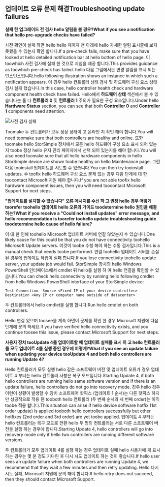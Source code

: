 <!--author=alkohli last changed: 03/17/16-->

## <a name="troubleshooting-update-failures"></a><span data-ttu-id="76214-101">업데이트 오류 문제 해결</span><span class="sxs-lookup"><span data-stu-id="76214-101">Troubleshooting update failures</span></span>
<span data-ttu-id="76214-102">**실패 한 업그레이드 전 검사 hello 알림을 볼 경우?**</span><span class="sxs-lookup"><span data-stu-id="76214-102">**What if you see a notification that hello pre-upgrade checks have failed?**</span></span>

<span data-ttu-id="76214-103">사전 확인이 실패 하면 hello hello 페이지 맨 아래에 hello 자세한 알림 표시줄에 보지 못했을 수 있는지 확인 합니다.</span><span class="sxs-lookup"><span data-stu-id="76214-103">If a pre-check fails, make sure that you have looked at hello detailed notification bar at hello bottom of hello page.</span></span> <span data-ttu-id="76214-104">이 toowhich 사전 검사에 실패 한 것으로 지침을 제공 합니다.</span><span class="sxs-lookup"><span data-stu-id="76214-104">This provides guidance as toowhich pre-check has failed.</span></span> <span data-ttu-id="76214-105">hello 다음 그림에서는 변경 알림을 표시 되는 인스턴스입니다.</span><span class="sxs-lookup"><span data-stu-id="76214-105">hello following illustration shows an instance in which such a notification appears.</span></span> <span data-ttu-id="76214-106">이 경우 hello 컨트롤러 상태 검사 및 하드웨어 구성 요소 상태 검사 실패 했습니다.</span><span class="sxs-lookup"><span data-stu-id="76214-106">In this case, hello controller health check and hardware component health check have failed.</span></span> <span data-ttu-id="76214-107">Hello에서 **하드웨어 상태** 섹션에서 볼 수 있습니다는 둘 다 **컨트롤러 0** 및 **컨트롤러 1** 주의가 필요한 구성 요소입니다.</span><span class="sxs-lookup"><span data-stu-id="76214-107">Under hello **Hardware Status** section, you can see that both **Controller 0** and **Controller 1** components need attention.</span></span>

  ![사전 검사 실패](./media/storsimple-install-troubleshooting/HCS_PreUpdateCheckFailed-include.png)

<span data-ttu-id="76214-109">Toomake 두 컨트롤러가 모두 정상 상태이 고 온라인 지 확인 해야 합니다.</span><span class="sxs-lookup"><span data-stu-id="76214-109">You will need toomake sure that both controllers are healthy and online.</span></span> <span data-ttu-id="76214-110">또한 toomake hello StorSimple 장치에서 모든 hello 하드웨어 구성 요소 표시 되어 있는지 toobe 정상 hello 유지 관리 페이지에서 선택 되어 있는지를 해야 합니다.</span><span class="sxs-lookup"><span data-stu-id="76214-110">You will also need toomake sure that all hello hardware components in hello StorSimple device are shown toobe healthy on hello Maintenance page.</span></span> <span data-ttu-id="76214-111">그런 다음 tooinstall 업데이트를 시도할 수 있습니다.</span><span class="sxs-lookup"><span data-stu-id="76214-111">You can then try tooinstall updates.</span></span> <span data-ttu-id="76214-112">수 toofix hello 하드웨어 구성 요소 문제 없는 경우 다음 단계에 대 한 toocontact Microsoft 지원 해야 합니다.</span><span class="sxs-lookup"><span data-stu-id="76214-112">If you are not able toofix hello hardware component issues, then you will need toocontact Microsoft Support for next steps.</span></span>

<span data-ttu-id="76214-113">**"업데이트를 설치할 수 없습니다" 오류 메시지를 수신 하 고 권장 hello 경우 어떻게 toorefer toohello 업데이트 hello 오류의 가이드 toodetermine hello 원인을 해결 하는?**</span><span class="sxs-lookup"><span data-stu-id="76214-113">**What if you receive a "Could not install updates" error message, and hello recommendation is toorefer toohello update troubleshooting guide toodetermine hello cause of hello failure?**</span></span>

<span data-ttu-id="76214-114">이 대 한 인해 toohello Microsoft 업데이트 서버에 연결 않았는지 수 있습니다.</span><span class="sxs-lookup"><span data-stu-id="76214-114">One likely cause for this could be that you do not have connectivity toohello Microsoft Update servers.</span></span> <span data-ttu-id="76214-115">이것이 toobe 수행 해야 하는 수동 검사입니다.</span><span class="sxs-lookup"><span data-stu-id="76214-115">This is a manual check that needs toobe performed.</span></span> <span data-ttu-id="76214-116">연결 toohello 업데이트 서버를 손실 된 경우에 업데이트 작업이 실패 합니다.</span><span class="sxs-lookup"><span data-stu-id="76214-116">If you lose connectivity toohello update server, your update job would fail.</span></span> <span data-ttu-id="76214-117">StorSimple 장치의 hello Windows PowerShell 인터페이스에서 cmdlet 뒤 hello를 실행 하 여 hello 연결을 확인할 수 있습니다.</span><span class="sxs-lookup"><span data-stu-id="76214-117">You can check hello connectivity by running hello following cmdlet from hello Windows PowerShell interface of your StorSimple device:</span></span>

 `Test-Connection -Source <Fixed IP of your device controller> -Destination <Any IP or computer name outside of datacenter>`

<span data-ttu-id="76214-118">두 컨트롤러에서 hello cmdlet을 실행 합니다.</span><span class="sxs-lookup"><span data-stu-id="76214-118">Run hello cmdlet on both controllers.</span></span>

<span data-ttu-id="76214-119">Hello 연결 있으며 toosee를 계속 하면이 문제를 확인 한 경우 Microsoft 지원에 다음 단계에 문의 하세요.</span><span class="sxs-lookup"><span data-stu-id="76214-119">If you have verified hello connectivity exists, and you continue toosee this issue, please contact Microsoft Support for next steps.</span></span>

<span data-ttu-id="76214-120">**사용자 장치 tooUpdate 4를 업데이트할 때 업데이트 실패를 표시 하 고 hello 컨트롤러를 모두 업데이트 4를 실행 중인 경우에 어떻게?**</span><span class="sxs-lookup"><span data-stu-id="76214-120">**What if you see an update failure when updating your device tooUpdate 4 and both hello controllers are running Update 4?**</span></span>

<span data-ttu-id="76214-121">Hello 컨트롤러가 모두 실행 hello 같은 소프트웨어 버전 및 업데이트 오류가 경우 업데이트 4 부터는 hello 컨트롤러 사항은 복구 모드입니다.</span><span class="sxs-lookup"><span data-stu-id="76214-121">Starting Update 4, if both hello controllers are running hello same software version and if there is an update failure, hello controllers do not go into recovery mode.</span></span> <span data-ttu-id="76214-122">경우 hello 경우 이런이 상황이 발생할 수 장치 소프트웨어 핫픽스 (업데이트 1 순서)는 다른 핫픽스 하지만 성공적으로 적용 된 tooboth hello 컨트롤러 (두 번째 순서와 세 번째 order)는 아직 toobe 적용 합니다.</span><span class="sxs-lookup"><span data-stu-id="76214-122">This situation can arise if hello device software hotfix (1st order update) is applied tooboth hello controllers successfully but other hotfixes (2nd order and 3rd order) are yet toobe applied.</span></span> <span data-ttu-id="76214-123">업데이트 4 부터는 hello 컨트롤러는 복구 모드로 전환 hello 두 명의 컨트롤러는 서로 다른 소프트웨어 버전을 실행 하는 경우에 합니다.</span><span class="sxs-lookup"><span data-stu-id="76214-123">Starting Update 4, hello controllers will go into recovery mode only if hello two controllers are running different software versions.</span></span> 

<span data-ttu-id="76214-124">두 컨트롤러가 모두 업데이트 4를 실행 하는 경우 업데이트 실패 hello 사용자에 게 표시 하는 경우는 몇 분 정도 기다린 후 다시 시도 업데이트 하는 것이 좋습니다.</span><span class="sxs-lookup"><span data-stu-id="76214-124">If hello user sees an update failure when both controllers are running Update 4, we recommend that they wait a few minutes and then retry updating.</span></span> <span data-ttu-id="76214-125">Hello 다시 시도 실패, Microsoft 지원에 문의 해야 합니다.</span><span class="sxs-lookup"><span data-stu-id="76214-125">If hello retry does not succeed, then they should contact Microsoft Support.</span></span>
